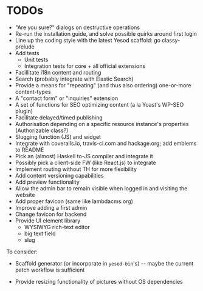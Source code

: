 TODOs
=====

* "Are you sure?" dialogs on destructive operations
* Re-run the installation guide, and solve possible quirks around first login
* Line up the coding style with the latest Yesod scaffold: go classy-prelude
* Add tests
  * Unit tests
  * Integration tests for core + all official extensions
* Facillitate i18n content and routing
* Search (probably integrate with Elastic Search)
* Provide a means for "repeating" (and thus also ordering) one-or-more content-types
* A "contact form" or "inquiries" extension
* A set of functions for SEO optimizing content (a la Yoast's WP-SEO plugin)
* Facilitate delayed/timed publishing
* Authorisation depending on a specific resource instance's properties (Authorizable class?)
* Slugging function (JS) and widget
* Integrate with coveralls.io, travis-ci.com and hackage.org; add emblems to README
* Pick an (almost) Haskell to-JS compiler and integrate it
* Possibly pick a client-side FW (like React.js) to integrate
* Implement routing without TH for more flexibility
* Add content versioning capabilities
* Add preview functionality
* Allow the admin bar to remain visible when logged in and visiting the website
* Add proper favicon (same like lambdacms.org)
* Improve adding a first admin
* Change favicon for backend
* Provide UI element library
  * WYSIWYG rich-text editor
  * big text field
  * slug

To consider:
* Scaffold generator (or incorporate in `yesod-bin`'s) -- maybe the current patch workflow is sufficient

* Provide resizing functionality of pictures without OS dependencies

